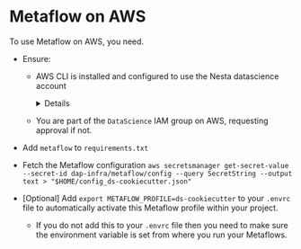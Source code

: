 # Metaflow on AWS

To use Metaflow on AWS, you need.

-   Ensure:

    -   AWS CLI is installed and configured to use the Nesta datascience account

        <details>

        -   **Install** - `pip install awscli`

        -   **Configure**

            Fetch (or generate) security credentials from the AWS dashboard by clicking "Create access key".

            Run `aws configure`, inputting the access key ID and secret access key ID you just generated when prompted.

            In addition you should set the default region name to `eu-west-2` and the default output format to `json`.

            AWS provide a more detailed guide [here](https://docs.aws.amazon.com/cli/latest/userguide/cli-configure-quickstart.html#cli-configure-quickstart-config).

        </details>

    -   You are part of the `DataScience` IAM group on AWS, requesting approval if not.

-   Add `metaflow` to `requirements.txt`
-   Fetch the Metaflow configuration `aws secretsmanager get-secret-value --secret-id dap-infra/metaflow/config --query SecretString --output text > "$HOME/config_ds-cookiecutter.json"`
-   [Optional] Add `export METAFLOW_PROFILE=ds-cookiecutter` to your `.envrc` file to automatically activate this Metaflow profile within your project.
    -   If you do not add this to your `.envrc` file then you need to make sure the environment variable is set from where you run your Metaflows.
